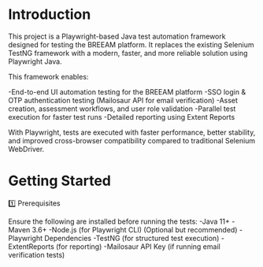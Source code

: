 # Introduction 
This project is a Playwright-based Java test automation framework designed for testing the BREEAM platform. It replaces the existing Selenium TestNG framework with a modern, faster, and more reliable solution using Playwright Java.

This framework enables:

-End-to-end UI automation testing for the BREEAM platform
-SSO login & OTP authentication testing (Mailosaur API for email verification)
-Asset creation, assessment workflows, and user role validation
-Parallel test execution for faster test runs
-Detailed reporting using Extent Reports

With Playwright, tests are executed with faster performance, better stability, and improved cross-browser compatibility compared to traditional Selenium WebDriver.

# Getting Started
1️⃣ Prerequisites

Ensure the following are installed before running the tests:
-Java 11+
-Maven 3.6+
-Node.js (for Playwright CLI) (Optional but recommended)
-Playwright Dependencies
-TestNG (for structured test execution)
-ExtentReports (for reporting)
-Mailosaur API Key (if running email verification tests)
